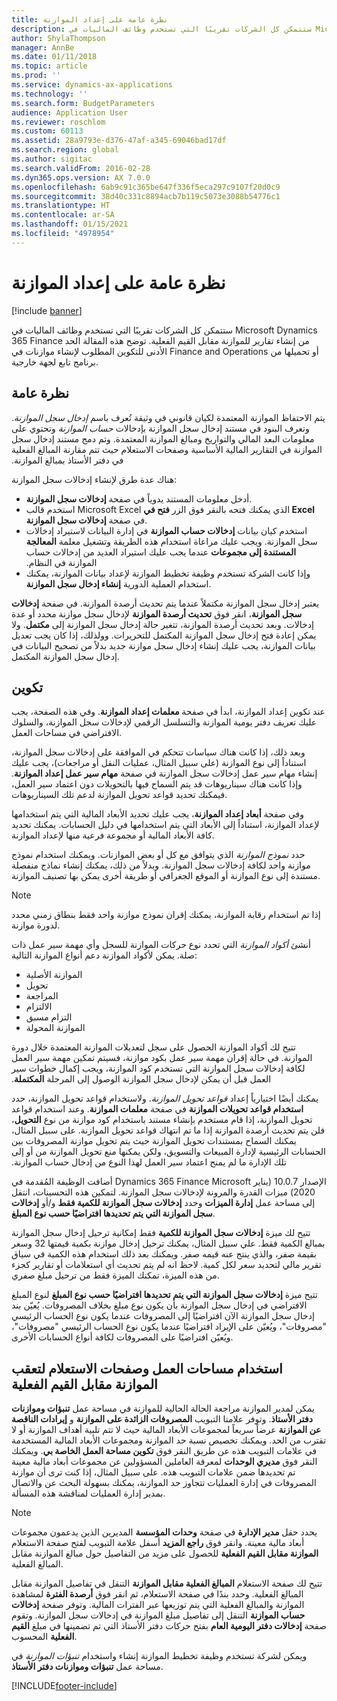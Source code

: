 ```yaml
---
title: نظرة عامة على إعداد الموازنة
description: ستتمكن كل الشركات تقريبًا التي تستخدم وظائف الماليات في Microsoft Dynamics 365 Finance من إنشاء تقارير للموازنة مقابل القيم الفعلية‬. توضح هذه المقالة الحد الأدنى للتكوين المطلوب لإنشاء موازنات في Finance and Operations أو تحميلها من برنامج تابع لجهة خارجية.
author: ShylaThompson
manager: AnnBe
ms.date: 01/11/2018
ms.topic: article
ms.prod: ''
ms.service: dynamics-ax-applications
ms.technology: ''
ms.search.form: BudgetParameters
audience: Application User
ms.reviewer: roschlom
ms.custom: 60113
ms.assetid: 28a9793e-d376-47af-a345-69046bad17df
ms.search.region: global
ms.author: sigitac
ms.search.validFrom: 2016-02-28
ms.dyn365.ops.version: AX 7.0.0
ms.openlocfilehash: 6ab9c91c365be647f336f5eca297c9107f20d0c9
ms.sourcegitcommit: 38d40c331c8894acb7b119c5073e3088b54776c1
ms.translationtype: HT
ms.contentlocale: ar-SA
ms.lasthandoff: 01/15/2021
ms.locfileid: "4978954"
---
```

# <a name="budgeting-overview"></a>نظرة عامة على إعداد الموازنة

[!include [banner](../includes/banner.md)]

ستتمكن كل الشركات تقريبًا التي تستخدم وظائف الماليات في Microsoft Dynamics 365 Finance من إنشاء تقارير للموازنة مقابل القيم الفعلية‬. توضح هذه المقالة الحد الأدنى للتكوين المطلوب لإنشاء موازنات في Finance and Operations أو تحميلها من برنامج تابع لجهة خارجية.

<a name="overview"></a>نظرة عامة
--------

يتم الاحتفاظ الموازنة المعتمدة لكيان قانوني في وثيقة تُعرف باسم *إدخال سجل الموازنة*. ‏‫وتعرف البنود في مستند إدخال سجل الموازنة بإدخالات *‬‏‫حساب الموازنة‬‏‫* وتحتوي على معلومات البعد المالي والتواريخ ومبالغ الموازنة المعتمدة. وتم دمج مستند إدخال سجل الموازنة في التقارير المالية الأساسية وصفحات الاستعلام حيث تتم مقارنة المبالغ الفعلية في دفتر الأستاذ بمبالغ الموازنة.‬ 

هناك عدة طرق لإنشاء إدخالات سجل الموازنة:

-   أدخل معلومات المستند يدوياً في صفحة **إدخالات سجل الموازنة**.
-   استخدم قالب Microsoft Excel الذي يمكنك فتحه بالنقر فوق الزر **فتح في Excel** في صفحة **إدخالات سجل الموازنة**.
-   استخدم كيان بيانات **إدخالات حساب الموازنة** في إدارة البيانات لاستيراد إدخالات سجل الموازنة. ‏‫ويجب عليك مراعاة استخدام هذه الطريقة وتشغيل معلمة **المعالجة** **المستندة إلى مجموعات** عندما يجب عليك استيراد العديد من إدخالات حساب الموازنة في النظام.
-   وإذا كانت الشركة تستخدم وظيفة تخطيط الموازنة لإعداد بيانات الموازنة، يمكنك استخدام العملية الدورية **إنشاء إدخال سجل الموازنة**.

‏‫يعتبر إدخال سجل الموازنة مكتملاً عندما يتم تحديث أرصدة الموازنة. في صفحة **‬‏‫إدخالات سجل الموازنة**‬‏‫، انقر فوق **‬‏‫تحديث أرصدة الموازنة** لإدخال سجل موازنة محدد أو عدة إدخالات.‬ وبعد تحديث أرصدة الموازنة، تتغير حالة إدخال سجل الموازنة إلى **مكتمل**. ولا يمكن إعادة فتح إدخال سجل الموازنة المكتمل للتحريرات. وولذلك، إذا كان يجب تعديل بيانات الموازنة، يجب عليك إنشاء إدخال سجل موازنة جديد بدلاً من تصحيح البيانات في إدخال سجل الموازنة المكتمل.

## <a name="configuration"></a>تكوين
عند تكوين إعداد الموازنة، ابدأ في صفحة **معلمات إعداد الموازنة**. وفي هذه الصفحة، يجب عليك تعريف دفتر يومية الموازنة والتسلسل الرقمي لإدخالات سجل الموازنة، والسلوك الافتراضي في مساحات العمل.

وبعد ذلك، إذا كانت هناك سياسات تتحكم في الموافقة على إدخالات سجل الموازنة، استناداً إلى نوع الموازنة (على سبيل المثال، عمليات النقل أو مراجعات)، يجب عليك إنشاء مهام سير عمل إدخالات سجل الموازنة في صفحة **مهام سير عمل إعداد الموازنة**. وإذا كانت هناك سيناريوهات قد يتم السماح فيها بالتحويلات دون اعتماد سير العمل، فيمكنك تحديد قواعد تحويل الموازنة لدعم تلك السيناريوهات. 

وفي صفحة **أبعاد إعداد الموازنة**، يجب عليك تحديد الأبعاد المالية التي يتم استخدامها لإعداد الموازنة، استناداً إلى الأبعاد التي يتم استخدامها في دليل الحسابات. يمكنك تحديد كافة الأبعاد المالية أو مجموعة فرعية منها لإعداد الموازنة.

حدد *نموذج الموازنة* الذي يتوافق مع كل أو بعض الموازنات. ويمكنك استخدام نموذج موازنة واحد لكافة إدخالات سجل الموازنة. وبدلاً من ذلك، يمكنك إنشاء نماذج منفصلة مستندة إلى نوع الموازنة أو الموقع الجغرافي أو طريقة أخرى يمكن بها تصنيف الموازنة. 

> [!NOTE] 
> إذا تم استخدام رقابة الموازنة، يمكنك إقران نموذج موازنة واحد فقط بنطاق زمني محدد لدورة موازنة. 

أنشئ *أكواد الموازنة* التي تحدد نوع حركات الموازنة للسجل وأي مهمة سير عمل ذات صلة. يمكن لأكواد الموازنة دعم أنواع الموازنة التالية:

-   الموازنة الأصلية
-   تحويل
-   المراجعة
-   الالتزام
-   التزام مسبق
-   الموازنة المحولة

تتيح لك أكواد الموازنة الحصول على سجل لتعديلات الموازنة المعتمدة خلال دورة الموازنة. ‏‫في حالة إقران مهمة سير عمل بكود موازنة، فسيتم تمكين مهمة سير العمل لكافة إدخالات سجل الموازنة التي تستخدم كود الموازنة، ويجب إكمال خطوات سير العمل قبل أن يمكن لإدخال سجل الموازنة الوصول إلى المرحلة **المكتملة‬‏‫**.  

‏‫يمكنك أيضًا اختيارياً إعداد *‬‏‫قواعد تحويل الموازنة*. ولاستخدام قواعد تحويل الموازنة، حدد **‬‏‫استخدام قواعد تحويلات الموازنة** في صفحة **‬‏‫معلمات الموازنة**. وعند استخدام قواعد تحويل الموازنة، إذا قام مستخدم بإنشاء مستند باستخدام كود موازنة من نوع **التحويل**، فلن يتم تحديث أرصدة الموازنة إذا ما تم انتهاك قواعد تحويل الموازنة. على سبيل المثال، يمكنك السماح بمستندات تحويل الموازنة حيث يتم تحويل موازنة المصروفات بين الحسابات الرئيسية لإدارة المبيعات والتسويق، ولكن يمكنها منع تحويل الموازنة من أو إلى تلك الإدارة ما لم يمنح اعتماد سير العمل لهذا النوع من إدخال حساب الموازنة.

أضافت الوظيفة المُقدمة في Dynamics 365 Finance Microsoft الإصدار 10.0.7 (يناير 2020) ميزات القدرة والمرونة لإدخالات سجل الموازنة. لتمكين هذه التحسينات، انتقل إلى مساحة عمل **إدارة الميزات** وحدد **إدخالات سجل الموازنة للكمية فقط** و/أو **إدخالات سجل الموازنة التي يتم تحديدها افتراضيًا حسب نوع المبلغ**.

تتيح لك ميزة **إدخالات سجل الموازنة للكمية** فقط إمكانية ترحيل إدخال سجل الموازنة بمبالغ الكمية فقط. علي سبيل المثال، يمكنك ترحيل إدخال موازنة بكمية قيمتها 32 وسعر بقيمة صفر، والذي ينتج عنه قيمه صفر. ويمكنك بعد ذلك استخدام هذه الكمية في سياق تقرير مالي لتحديد سعر لكل كمية. لاحظ انه لم يتم تحديث أي استعلامات أو تقارير كجزء من هذه الميزة، تمكنك الميزة فقط من ترحيل مبلغ صفري.

تتيح ميزة **إدخالات سجل الموازنة التي يتم تحديدها افتراضيًا حسب نوع المبلغ** لنوع المبلغ الافتراضي في إدخال سجل الموازنة بأن يكون نوع مبلغ بخلاف المصروفات. يُعيّن بند إدخال سجل الموازنة الآن افتراضيًا إلى المصروفات عندما يكون نوع الحساب الرئيسي "مصروفات"، ويُعيّن على الإيراد افتراضيًا عندما يكون نوع الحساب الرئيسي "مصروفات"، ويُعيّن افتراضيًا على المصروفات لكافة أنواع الحسابات الأخرى.

## <a name="using-workspaces-and-inquiry-pages-to-track-budget-vs-actuals"></a>استخدام مساحات العمل وصفحات الاستعلام لتعقب الموازنة مقابل القيم الفعلية
يمكن لمدير الموازنة مراجعة الحالة الحالية للموازنة في مساحة عمل **تنبؤات وموازنات دفتر الأستاذ**. وتوفر علامتا التبويب **المصروفات الزائدة على الموازنة** و **إيرادات الناقصة عن الموازنة** عرضاً سريعاً لمجموعات الأبعاد المالية حيث لا تتم تلبية أهداف الموازنة أو لا تقترب من الحد. ويمكنك تخصيص نسبة حد الموازنة ومجموعات الأبعاد المالية المستخدمة في علامات التبويب هذه عن طريق النقر فوق **تكوين مساحة العمل الخاصة بي**. ويمكنك النقر فوق **مديري الوحدات** لمعرفة العاملين المسؤولين عن مجموعات أبعاد مالية معينة تم تحديدها ضمن علامات التبويب هذه. على سبيل المثال، إذا كنت ترى أن موازنة المصروفات في إدارة العمليات تتجاوز حد الموازنة، يمكنك بسهولة البحث عن والاتصال بمدير إدارة العمليات لمناقشة هذه المسألة. 

> [!NOTE] 
> يحدد حقل **مدير الإدارة** في صفحة **وحدات المؤسسة** المديرين الذين يدعمون مجموعات أبعاد مالية معينة. وانقر فوق **راجع المزيد** أسفل علامة التبويب لفتح صفحة الاستعلام **الموازنة مقابل القيم الفعلية** للحصول على مزيد من التفاصيل حول مبالغ الموازنة مقابل المبالغ الفعلية. 

تتيح لك صفحة الاستعلام **المبالغ الفعلية مقابل الموازنة** التنقل في تفاصيل الموازنة مقابل المبالغ الفعلية. وحدد بندًا في صفحة الاستعلام، ثم انقر فوق **أرصدة الفترة** لمشاهدة الموازنة والمبالغ الفعلية التي يتم توزيعها عبر الفترات المالية. وتوفر صفحة **إدخالات حساب الموازنة** التنقل إلى تفاصيل مبلغ الموازنة في إدخالات سجل الموازنة. وتقوم صفحة **إدخالات دفتر اليومية العام** بفتح حركات دفتر الأستاذ التي تم تضمينها في مبلغ **القيم الفعلية** المحسوب. 

ويمكن لشركة تستخدم وظيفة تخطيط الموازنة إنشاء واستخدام *تنبؤات الموازنة* في مساحة عمل **تنبؤات وموازنات دفتر الأستاذ**.





[!INCLUDE[footer-include](../../includes/footer-banner.md)]